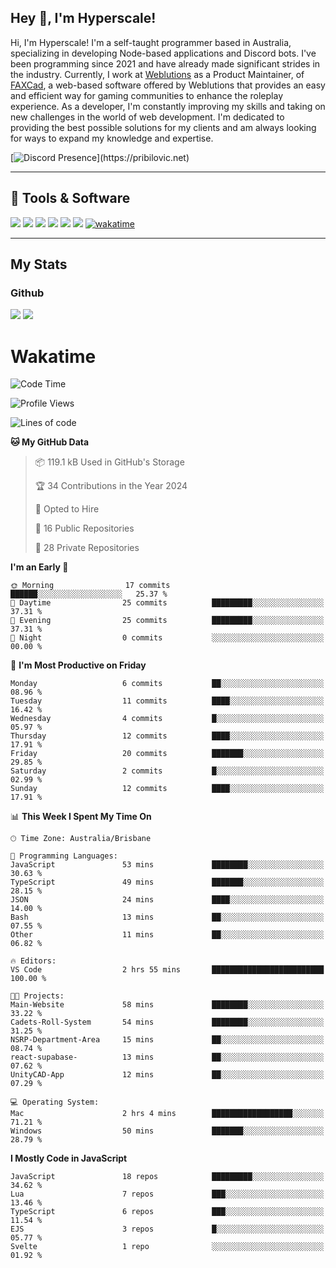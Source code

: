 ## Hey 👋, I'm Hyperscale!

Hi, I'm Hyperscale! I'm a self-taught programmer based in Australia, specializing in developing Node-based applications and Discord bots. I've been programming since 2021 and have already made significant strides in the industry. Currently, I work at [Weblutions](https://weblutions.com) as a Product Maintainer, of [FAXCad](https://weblutions.com/store/faxcad), a web-based software offered by Weblutions that provides an easy and efficient way for gaming communities to enhance the roleplay experience. As a developer, I'm constantly improving my skills and taking on new challenges in the world of web development. I'm dedicated to providing the best possible solutions for my clients and am always looking for ways to expand my knowledge and expertise.

[![Discord Presence](https://lanyard.cnrad.dev/api/906061699562475581?=idleMessage=:Just%Chillin%With%My%Kangaroo!)](https://pribilovic.net)

<p align="center">
<a href="https://github.com/Hyperscale1">
</a>
</p>

---
## 🔧 Tools & Software
![](https://img.shields.io/badge/HTML5-E34F26?style=for-the-badge&logo=html5&logoColor=white) ![](https://img.shields.io/badge/CSS3-1572B6?style=for-the-badge&logo=css3&logoColor=white) ![](https://img.shields.io/badge/MySQL-005C84?style=for-the-badge&logo=mysql&logoColor=white) ![](https://img.shields.io/badge/Ubuntu-E95420?style=for-the-badge&logo=ubuntu&logoColor=white) ![](https://img.shields.io/badge/JavaScript-F7DF1E?style=for-the-badge&logo=javascript&logoColor=black) ![](	https://img.shields.io/badge/Node.js-43853D?style=for-the-badge&logo=node.js&logoColor=white) [![wakatime](https://wakatime.com/badge/user/6e098b16-30e8-493e-bf77-598fafbb912d.svg?style=for-the-badge)](https://wakatime.com/@6e098b16-30e8-493e-bf77-598fafbb912d)


---
## My Stats

### Github
![](https://github-readme-stats.vercel.app/api?username=Hyperscale1&theme=blue-green)
![](https://github-readme-stats.vercel.app/api/top-langs/?username=Hyperscale1&theme=blue-green)

# Wakatime
<!--START_SECTION:waka-->
![Code Time](http://img.shields.io/badge/Code%20Time-696%20hrs%2031%20mins-blue)

![Profile Views](http://img.shields.io/badge/Profile%20Views-0-blue)

![Lines of code](https://img.shields.io/badge/From%20Hello%20World%20I%27ve%20Written-221.5%20thousand%20lines%20of%20code-blue)

**🐱 My GitHub Data** 

> 📦 119.1 kB Used in GitHub's Storage 
 > 
> 🏆 34 Contributions in the Year 2024
 > 
> 💼 Opted to Hire
 > 
> 📜 16 Public Repositories 
 > 
> 🔑 28 Private Repositories 
 > 
**I'm an Early 🐤** 

```text
🌞 Morning                17 commits          ██████░░░░░░░░░░░░░░░░░░░   25.37 % 
🌆 Daytime                25 commits          █████████░░░░░░░░░░░░░░░░   37.31 % 
🌃 Evening                25 commits          █████████░░░░░░░░░░░░░░░░   37.31 % 
🌙 Night                  0 commits           ░░░░░░░░░░░░░░░░░░░░░░░░░   00.00 % 
```
📅 **I'm Most Productive on Friday** 

```text
Monday                   6 commits           ██░░░░░░░░░░░░░░░░░░░░░░░   08.96 % 
Tuesday                  11 commits          ████░░░░░░░░░░░░░░░░░░░░░   16.42 % 
Wednesday                4 commits           █░░░░░░░░░░░░░░░░░░░░░░░░   05.97 % 
Thursday                 12 commits          ████░░░░░░░░░░░░░░░░░░░░░   17.91 % 
Friday                   20 commits          ███████░░░░░░░░░░░░░░░░░░   29.85 % 
Saturday                 2 commits           █░░░░░░░░░░░░░░░░░░░░░░░░   02.99 % 
Sunday                   12 commits          ████░░░░░░░░░░░░░░░░░░░░░   17.91 % 
```


📊 **This Week I Spent My Time On** 

```text
🕑︎ Time Zone: Australia/Brisbane

💬 Programming Languages: 
JavaScript               53 mins             ████████░░░░░░░░░░░░░░░░░   30.63 % 
TypeScript               49 mins             ███████░░░░░░░░░░░░░░░░░░   28.15 % 
JSON                     24 mins             ████░░░░░░░░░░░░░░░░░░░░░   14.00 % 
Bash                     13 mins             ██░░░░░░░░░░░░░░░░░░░░░░░   07.55 % 
Other                    11 mins             ██░░░░░░░░░░░░░░░░░░░░░░░   06.82 % 

🔥 Editors: 
VS Code                  2 hrs 55 mins       █████████████████████████   100.00 % 

🐱‍💻 Projects: 
Main-Website             58 mins             ████████░░░░░░░░░░░░░░░░░   33.22 % 
Cadets-Roll-System       54 mins             ████████░░░░░░░░░░░░░░░░░   31.25 % 
NSRP-Department-Area     15 mins             ██░░░░░░░░░░░░░░░░░░░░░░░   08.74 % 
react-supabase-          13 mins             ██░░░░░░░░░░░░░░░░░░░░░░░   07.62 % 
UnityCAD-App             12 mins             ██░░░░░░░░░░░░░░░░░░░░░░░   07.29 % 

💻 Operating System: 
Mac                      2 hrs 4 mins        ██████████████████░░░░░░░   71.21 % 
Windows                  50 mins             ███████░░░░░░░░░░░░░░░░░░   28.79 % 
```

**I Mostly Code in JavaScript** 

```text
JavaScript               18 repos            █████████░░░░░░░░░░░░░░░░   34.62 % 
Lua                      7 repos             ███░░░░░░░░░░░░░░░░░░░░░░   13.46 % 
TypeScript               6 repos             ███░░░░░░░░░░░░░░░░░░░░░░   11.54 % 
EJS                      3 repos             █░░░░░░░░░░░░░░░░░░░░░░░░   05.77 % 
Svelte                   1 repo              ░░░░░░░░░░░░░░░░░░░░░░░░░   01.92 % 
```




<!--END_SECTION:waka-->
